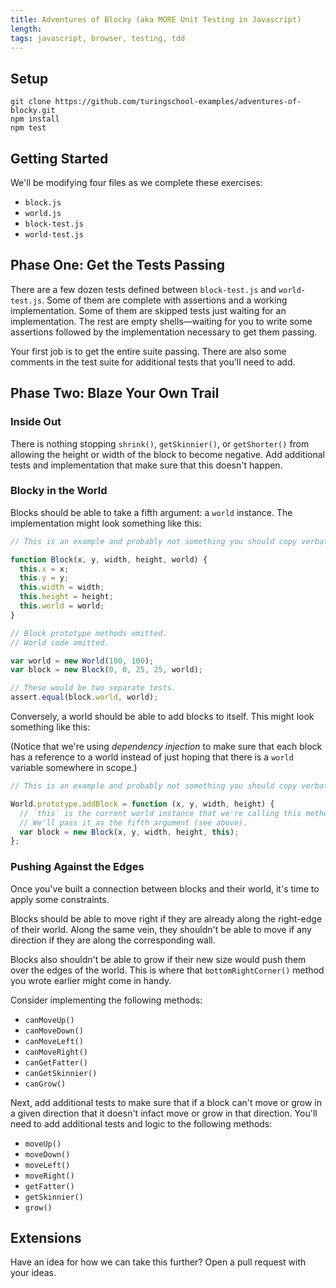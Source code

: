```yaml
---
title: Adventures of Blocky (aka MORE Unit Testing in Javascript)
length:
tags: javascript, browser, testing, tdd
---
```


## Setup

```
git clone https://github.com/turingschool-examples/adventures-of-blocky.git
npm install
npm test
```

## Getting Started

We'll be modifying four files as we complete these exercises:

- `block.js`
- `world.js`
- `block-test.js`
- `world-test.js`

## Phase One: Get the Tests Passing

There are a few dozen tests defined between `block-test.js` and `world-test.js`. Some of them are complete with assertions and a working implementation. Some of them are skipped tests just waiting for an implementation. The rest are empty shells—waiting for you to write some assertions followed by the implementation necessary to get them passing.

Your first job is to get the entire suite passing. There are also some comments in the test suite for additional tests that you'll need to add.

## Phase Two: Blaze Your Own Trail

### Inside Out

There is nothing stopping `shrink()`, `getSkinnier()`, or `getShorter()` from allowing the height or width of the block to become negative. Add additional tests and implementation that make sure that this doesn't happen.

### Blocky in the World

Blocks should be able to take a fifth argument: a `world` instance. The implementation might look something like this:

```js
// This is an example and probably not something you should copy verbatim.

function Block(x, y, width, height, world) {
  this.x = x;
  this.y = y;
  this.width = width;
  this.height = height;
  this.world = world;
}

// Block prototype methods omitted.
// World code omitted.

var world = new World(100, 100);
var block = new Block(0, 0, 25, 25, world);

// These would be two separate tests.
assert.equal(block.world, world);
```

Conversely, a world should be able to add blocks to itself. This might look something like this:

(Notice that we're using _dependency injection_ to make sure that each block has a reference to a world instead of just hoping that there is a `world` variable somewhere in scope.)

```js
// This is an example and probably not something you should copy verbatim.

World.prototype.addBlock = function (x, y, width, height) {
  // `this` is the current world instance that we're calling this method on.
  // We'll pass it as the fifth argument (see above).
  var block = new Block(x, y, width, height, this);
};
```

### Pushing Against the Edges

Once you've built a connection between blocks and their world, it's time to apply some constraints.

Blocks should be able to move right if they are already along the right-edge of their world. Along the same vein, they shouldn't be able to move if any direction if they are along the corresponding wall.

Blocks also shouldn't be able to grow if their new size would push them over the edges of the world. This is where that `bottomRightCorner()` method you wrote earlier might come in handy.

Consider implementing the following methods:

- `canMoveUp()`
- `canMoveDown()`
- `canMoveLeft()`
- `canMoveRight()`
- `canGetFatter()`
- `canGetSkinnier()`
- `canGrow()`

Next, add additional tests to make sure that if a block can't move or grow in a given direction that it doesn't infact move or grow in that direction. You'll need to add additional tests and logic to the following methods:

- `moveUp()`
- `moveDown()`
- `moveLeft()`
- `moveRight()`
- `getFatter()`
- `getSkinnier()`
- `grow()`

## Extensions

Have an idea for how we can take this further? Open a pull request with your ideas.
